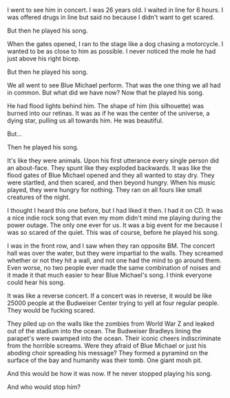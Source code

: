 I went to see him in concert. I was 26 years old. I waited in line for 6 hours. I was offered drugs in line but said no because I didn't want to get scared.

But then he played his song.

When the gates opened, I ran to the stage like a dog chasing a motorcycle. I wanted to be as close to him as possible. I never noticed the mole he had just above his right bicep. 

But then he played his song.

We all went to see Blue Michael perform. That was the one thing we all had in common. But what did we have now? Now that he played his song.

He had flood lights behind him. The shape of him (his silhouette) was burned into our retinas. It was as if he was the center of the universe, a dying star, pulling us all towards him. He was beautiful.

But...

Then he played his song.

It's like they were animals. Upon his first utterance every single person did an about-face. They spunt like they exploded backwards. It was like the flood gates of Blue Michael opened and they all wanted to stay dry. They were startled, and then scared, and then beyond hungry. When his music played, they were hungry for nothing. They ran on all fours like small creatures of the night.

I thought I heard this one before, but I had liked it then. I had it on CD. It was a nice indie rock song that even my mom didn't mind me playing during the power outage. The only one ever for us. It was a big event for me because I was so scared of the quiet. This was of course, before he played his song.

I was in the front row, and I saw when they ran opposite BM. The concert hall was over the water, but they were impartial to the walls. They screamed whether or not they hit a wall, and not one had the mind to go around them. Even worse, no two people ever made the same combination of noises and it made it that much easier to hear Blue Michael's song. I think everyone could hear his song.

It was like a reverse concert. If a concert was in reverse, it would be like 25000 people at the Budweiser Center trying to yell at four regular people. They would be fucking scared.

They piled up on the walls like the zombies from World War Z and leaked out of the stadium into the ocean. The Budweiser Bradleys lining the parapet's were swamped into the ocean. Their iconic cheers indiscriminate from the horrible screams. Were they afraid of Blue Michael or just his aboding choir spreading his message? They formed a pyramind on the surface of the bay and humanity was their tomb. One giant mosh pit.

And this would be how it was now. If he never stopped playing his song.

And who would stop him?